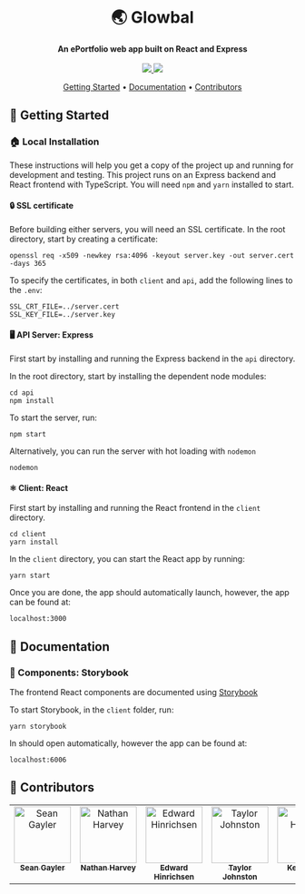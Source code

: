 <h1 align="center">🌏 Glowbal</h1>

<div align="center">
    <strong>An ePortfolio web app built on React and Express</strong>
</div>

<br/>

<div align="center">
    <a href="https://www.notion.so/camel_Case-0a5b3335242b4dbcb35522caebb87548">
        <img src="https://img.shields.io/badge/documentation-Notion-000000?style=for-the-badge&logo=Notion"/>
    </a>
    <a href="https://glowbal.us.to">
        <img src="https://img.shields.io/badge/Live_Link-AWS-232F3E?style=for-the-badge&logo=Amazon-AWS"/>
    </a>
</div>

<div align="center">
    <p>
        <a href="#tada-getting-started">Getting Started</a> •
        <a href="#memo-documentation">Documentation</a> •
        <a href="#raising_hand-contributors">Contributors</a>
    </p>
</div>


## :tada: Getting Started

### :house: Local Installation

These instructions will help you get a copy of the project up and running for development and testing. This project runs on an Express backend and React frontend with TypeScript. You will need `npm` and `yarn` installed to start.

#### :lock: SSL certificate
Before building either servers, you will need an SSL certificate. 
In the root directory, start by creating a certificate:
```
openssl req -x509 -newkey rsa:4096 -keyout server.key -out server.cert -days 365
```
To specify the certificates, in both `client` and `api`, add the following lines to the `.env`:
```
SSL_CRT_FILE=../server.cert
SSL_KEY_FILE=../server.key
```

#### 🖥 API Server: Express

First start by installing and running the Express backend in the `api` directory.

In the root directory, start by installing the dependent node modules:

```
cd api
npm install
```

To start the server, run:

```
npm start
```

Alternatively, you can run the server with hot loading with `nodemon`

```
nodemon
```

#### ⚛️ Client: React

First start by installing and running the React frontend in the `client` directory.

```
cd client
yarn install
```

In the `client` directory, you can start the React app by running:

```
yarn start
```

Once you are done, the app should automatically launch, however, the app can be found at:

```
localhost:3000
```

## :memo: Documentation

### :art: Components: Storybook

The frontend React components are documented using [Storybook](https://storybook.js.org)

To start Storybook, in the `client` folder, run:

```
yarn storybook
```

In should open automatically, however the app can be found at:

```
localhost:6006
```

## :raising_hand: Contributors

<table>
  <tr valign="top">
    <td align="center"><a href="https://github.com/seangayler"><img src="https://avatars1.githubusercontent.com/seangayler" width="100px;" alt="Sean Gayler"/><br /><sub><b>Sean Gayler</b></sub></a></td>
    <td align="center"><a href="https://github.com/neatht"><img src="https://avatars1.githubusercontent.com/neatht" width="100px;" alt="Nathan Harvey"/><br /><sub><b>Nathan Harvey</b></sub></a></td>
    <td align="center"><a href="https://github.com/edhinrichsen"><img src="https://avatars1.githubusercontent.com/edhinrichsen" width="100px;" alt="Edward Hinrichsen"/><br /><sub><b>Edward Hinrichsen</b></sub></a></td>
    <td align="center"><a href="https://github.com/taylor-johnston"><img src="https://avatars1.githubusercontent.com/taylor-johnston" width="100px;" alt="Taylor Johnston"/><br /><sub><b>Taylor Johnston</b></sub></a></td>
    <td align="center"><a href="https://github.com/kwhk"><img src="https://avatars1.githubusercontent.com/kwhk" width="100px;" alt="Nathan Harvey"/><br /><sub><b>Kevin Kim</b></sub></a></td>
  </tr>
</table>
